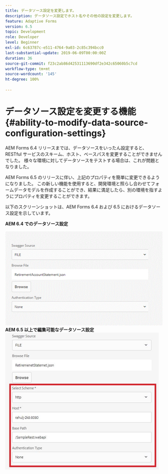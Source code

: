 ```yaml
---
title: データソース設定を変更します。
description: データソース設定でホスト名やその他の設定を変更します。
feature: Adaptive Forms
version: 6.5
topic: Development
role: Developer
level: Beginner
exl-id: 6c63787c-e511-4764-9a03-2c85c394bcc0
last-substantial-update: 2019-06-09T00:00:00Z
duration: 36
source-git-commit: f23c2ab86d42531113690df2e342c65060b5c7cd
workflow-type: tm+mt
source-wordcount: '145'
ht-degree: 100%

---
```


# データソース設定を変更する機能{#ability-to-modify-data-source-configuration-settings}

AEM Forms 6.4 リリースまでは、データソースをいったん設定すると、RESTful サービスのスキーム、ホスト、ベースパスを変更することができませんでした。 様々な環境に対してデータソースをテストする場合は、これが問題となりました。

AEM Forms 6.5 のリリースに伴い、上記のプロパティを簡単に変更できるようになりました。 この新しい機能を使用すると、開発環境と照らし合わせてフォームデータモデルを作成することができ、結果に満足したら、別の環境を指すようにプロパティを変更することができます。

以下のスクリーンショットは、AEM Forms 6.4 および 6.5 におけるデータソース設定を示しています。

**AEM 6.4 でのデータソース設定**

![64DataSource 設定](assets/64release.gif)
**AEM 6.5 以上で編集可能なデータソース設定**
![65DataSource 設定](assets/modifiabledatasource.jfif)
